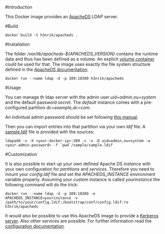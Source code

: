 #Introduction

This Docker image provides an [ApacheDS](https://directory.apache.org/apacheds/) LDAP server.


#Build

    docker build -t h3nrik/apacheds .


#Installation

The folder */var/lib/apacheds-${APACHEDS_VERSION}* contains the runtime data and thus has been defined as a volume. An explicit [volume container](https://docs.docker.com/userguide/dockervolumes/) could be used for that. The image uses exactly the file system structure defined in the [ApacheDS documentation](https://directory.apache.org/apacheds/advanced-ug/2.2.1-debian-instance-layout.html).

    docker run --name ldap -d -p 389:10389 h3nrik/apacheds


#Usage

You can manage th ldap server with the admin user *uid=admin,ou=system* and the default password *secret*. The *default* instance comes with a pre-configured partition *dc=example,dc=com*.

An indivitual admin password should be set following [this manual](https://directory.apache.org/apacheds/basic-ug/1.4.2-changing-admin-password.html).

Then you can import entries into that partition via your own *ldif* file. A [sample.ldif](sample/sample.ldif) file is provided with the sources:

    ldapadd -v -h <your-docker-ip>:389 -c -x -D uid=admin,ou=system -w <your-admin-password> -f `pwd`/sample/sample.ldif


#Customization

It is also possible to start up your own defined Apache DS *instance* with your own configuration for *partitions* and *services*. Therefore you need to mount your *config.ldif* file and set the *APACHEDS_INSTANCE* environment variable properly. Assuming your custom instance is called *yourinstance* the following command will do the trick:

    docker run --name ldap -d -p 389:10389 -e APACHEDS_INSTANCE=yourinstance -v /path/to/your/config.ldif:/bootstrap/conf/config.ldif:ro h3nrik/apacheds


It would also be possible to use this ApacheDS image to provide a [Kerberos server](https://directory.apache.org/apacheds/advanced-ug/2.1-config-description.html#kerberos-server). Also other services are possible. For further information read the [configuration documentation](https://directory.apache.org/apacheds/advanced-ug/2.1-config-description.html).

